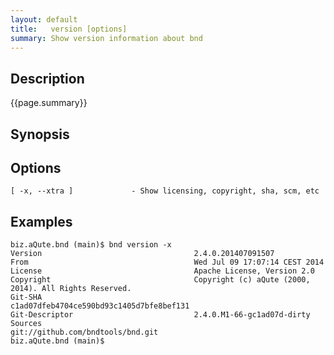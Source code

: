 ```yaml
---
layout: default
title:   version [options]
summary: Show version information about bnd
---
```


## Description

{{page.summary}}

## Synopsis

## Options

	[ -x, --xtra ]             - Show licensing, copyright, sha, scm, etc

## Examples

	biz.aQute.bnd (main)$ bnd version -x
	Version                                  2.4.0.201407091507
	From                                     Wed Jul 09 17:07:14 CEST 2014
	License                                  Apache License, Version 2.0
	Copyright                                Copyright (c) aQute (2000, 2014). All Rights Reserved.
	Git-SHA                                  c1ad07dfeb4704ce590bd93c1405d7bfe8bef131
	Git-Descriptor                           2.4.0.M1-66-gc1ad07d-dirty
	Sources                                  git://github.com/bndtools/bnd.git
	biz.aQute.bnd (main)$ 
   